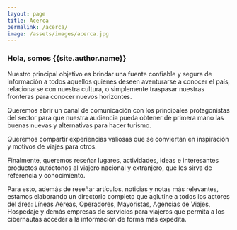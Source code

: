 ```yaml
---
layout: page
title: Acerca
permalink: /acerca/
image: /assets/images/acerca.jpg
---
```


<h3 class="font-weight-light">Hola, somos <span class="font-weight-bold">{{site.author.name}}</span></h3>

Nuestro principal objetivo es brindar una fuente confiable y segura de información a todos aquellos quienes deseen aventurarse a conocer el país, relacionarse con nuestra cultura, o simplemente traspasar nuestras fronteras para conocer nuevos horizontes.

Queremos abrir un canal de comunicación con los principales protagonistas del sector para que nuestra audiencia pueda obtener de primera mano las buenas nuevas y alternativas para hacer turismo.

Queremos compartir experiencias valiosas que se conviertan en inspiración y motivos de viajes para otros.

Finalmente, queremos reseñar lugares, actividades, ideas e interesantes productos autóctonos al viajero nacional y extranjero, que les sirva de referencia y conocimiento.
 
Para esto, además de reseñar artículos, noticias y notas más relevantes, estamos elaborando un directorio completo que aglutine a todos los actores del área: Líneas Aéreas, Operadores, Mayoristas, Agencias de Viajes, Hospedaje y demás empresas de servicios para viajeros que permita a los cibernautas acceder a la información de forma más expedita.